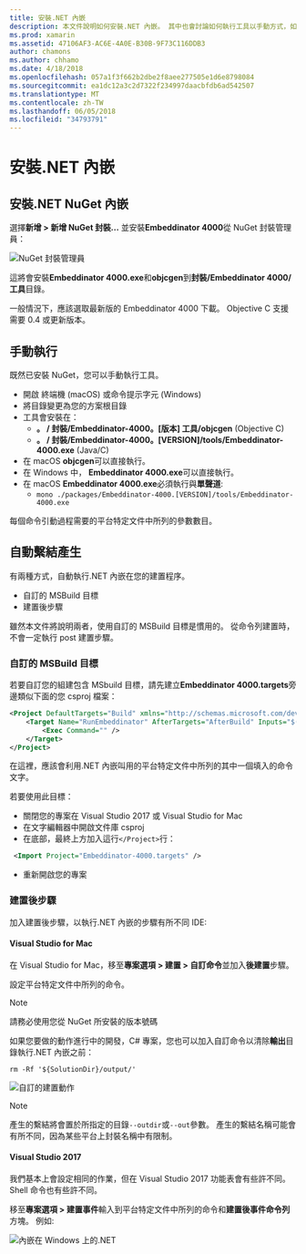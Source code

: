 ```yaml
---
title: 安裝.NET 內嵌
description: 本文件說明如何安裝.NET 內嵌。 其中也會討論如何執行工具以手動方式，如何產生繫結如何自動執行，使用自訂的 MSBuild 目標和必要的建置後步驟。
ms.prod: xamarin
ms.assetid: 47106AF3-AC6E-4A0E-B30B-9F73C116DDB3
author: chamons
ms.author: chhamo
ms.date: 4/18/2018
ms.openlocfilehash: 057a1f3f662b2dbe2f8aee277505e1d6e8798084
ms.sourcegitcommit: ea1dc12a3c2d7322f234997daacbfdb6ad542507
ms.translationtype: MT
ms.contentlocale: zh-TW
ms.lasthandoff: 06/05/2018
ms.locfileid: "34793791"
---
```

# <a name="installing-net-embedding"></a>安裝.NET 內嵌

## <a name="installing-net-embedding-from-nuget"></a>安裝.NET NuGet 內嵌

選擇**新增 > 新增 NuGet 封裝...** 並安裝**Embeddinator 4000**從 NuGet 封裝管理員：

![NuGet 封裝管理員](images/visualstudionuget.png)

這將會安裝**Embeddinator 4000.exe**和**objcgen**到**封裝/Embeddinator 4000/工具**目錄。

一般情況下，應該選取最新版的 Embeddinator 4000 下載。 Objective C 支援需要 0.4 或更新版本。

## <a name="running-manually"></a>手動執行

既然已安裝 NuGet，您可以手動執行工具。

- 開啟 終端機 (macOS) 或命令提示字元 (Windows)
- 將目錄變更為您的方案根目錄
- 工具會安裝在：
    - **。 / 封裝/Embeddinator-4000。[版本] 工具/objcgen** (Objective C)
    - **。 / 封裝/Embeddinator-4000。[VERSION]/tools/Embeddinator-4000.exe** (Java/C) 
- 在 macOS **objcgen**可以直接執行。 
- 在 Windows 中， **Embeddinator 4000.exe**可以直接執行。
- 在 macOS **Embeddinator 4000.exe**必須執行與**單聲道**: 
    - `mono ./packages/Embeddinator-4000.[VERSION]/tools/Embeddinator-4000.exe`

每個命令引動過程需要的平台特定文件中所列的參數數目。

## <a name="automatic-binding-generation"></a>自動繫結產生

有兩種方式，自動執行.NET 內嵌在您的建置程序。

- 自訂的 MSBuild 目標
- 建置後步驟

雖然本文件將說明兩者，使用自訂的 MSBuild 目標是慣用的。 從命令列建置時，不會一定執行 post 建置步驟。

### <a name="custom-msbuild-targets"></a>自訂的 MSBuild 目標

若要自訂您的組建包含 MSbuild 目標，請先建立**Embeddinator 4000.targets**旁邊類似下面的您 csproj 檔案：

```xml
<Project DefaultTargets="Build" xmlns="http://schemas.microsoft.com/developer/msbuild/2003">
    <Target Name="RunEmbeddinator" AfterTargets="AfterBuild" Inputs="$(OutputPath)/$(AssemblyName).dll" Outputs="$(IntermediateOutputPath)/Embeddinator/$(AssemblyName).framework/$(AssemblyName)">
        <Exec Command="" />
    </Target>
</Project>
```

在這裡，應該會利用.NET 內嵌叫用的平台特定文件中所列的其中一個填入的命令文字。

若要使用此目標：

- 關閉您的專案在 Visual Studio 2017 或 Visual Studio for Mac
- 在文字編輯器中開啟文件庫 csproj
- 在底部，最終上方加入這行`</Project>`行：

```xml
 <Import Project="Embeddinator-4000.targets" />
```

- 重新開啟您的專案

### <a name="post-build-steps"></a>建置後步驟

加入建置後步驟，以執行.NET 內嵌的步驟有所不同 IDE:

#### <a name="visual-studio-for-mac"></a>Visual Studio for Mac

在 Visual Studio for Mac，移至**專案選項 > 建置 > 自訂命令**並加入**後建置**步驟。

設定平台特定文件中所列的命令。

> [!NOTE]
> 請務必使用您從 NuGet 所安裝的版本號碼

如果您要做的動作進行中的開發，C# 專案，您也可以加入自訂命令以清除**輸出**目錄執行.NET 內嵌之前：

```shell
rm -Rf '${SolutionDir}/output/'
```

![自訂的建置動作](images/visualstudiocustombuild.png)

> [!NOTE]
> 產生的繫結將會置於所指定的目錄`--outdir`或`--out`參數。 產生的繫結名稱可能會有所不同，因為某些平台上封裝名稱中有限制。

#### <a name="visual-studio-2017"></a>Visual Studio 2017

我們基本上會設定相同的作業，但在 Visual Studio 2017 功能表會有些許不同。 Shell 命令也有些許不同。

移至**專案選項 > 建置事件**輸入到平台特定文件中所列的命令和**建置後事件命令列**方塊。 例如: 

![內嵌在 Windows 上的.NET](images/visualstudiowindows.png)
